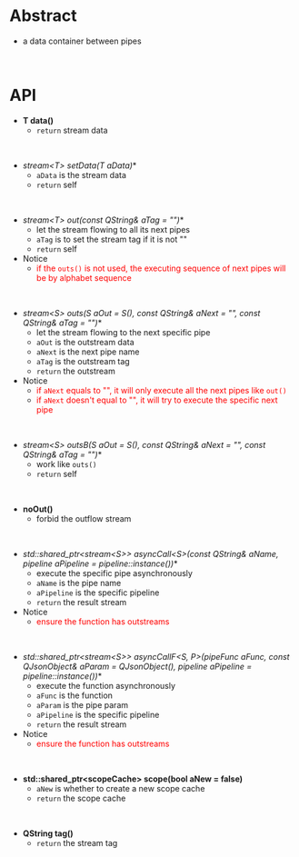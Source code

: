 # Abstract
* a data container between pipes  
</br>

# API
* **T data()**  
    - `return` stream data  
</br>

* **stream<T\>* setData(T aData)**  
    - `aData` is the stream data  
    - `return` self  
</br>

* **stream<T\>* out(const QString& aTag = "")**  
    - let the stream flowing to all its next pipes  
    - `aTag` is to set the stream tag if it is not ""  
    - `return` self  
* Notice  
    - <font color="red">if the `outs()` is not used, the executing sequence of next pipes will be by alphabet sequence</font><br />  
</br>

* **stream<S\>* outs(S aOut = S(), const QString& aNext = "", const QString& aTag = "")**  
    - let the stream flowing to the next specific pipe  
    - `aOut` is the outstream data  
    - `aNext` is the next pipe name  
    - `aTag` is the outstream tag  
    - `return` the outstream  
* Notice  
    - <font color="red">if `aNext` equals to "", it will only execute all the next pipes like `out()`</font><br />  
    - <font color="red">if `aNext` doesn't equal to "", it will try to execute the specific next pipe</font><br />  
</br>

* **stream<S\>* outsB(S aOut = S(), const QString& aNext = "", const QString& aTag = "")**  
    - work like `outs()`  
    - `return` self  
</br>

* **noOut()**  
    - forbid the outflow stream  
</br>

* **std::shared_ptr<stream<S\>\> asyncCall<S\>(const QString& aName, pipeline* aPipeline = pipeline::instance())**  
    - execute the specific pipe asynchronously  
    - `aName` is the pipe name  
    - `aPipeline` is the specific pipeline  
    - `return` the result stream  
* Notice  
    - <font color="red">ensure the function has outstreams</font><br />  
</br>

* **std::shared_ptr<stream<S\>\> asyncCallF<S, P\>(pipeFunc<T> aFunc, const QJsonObject& aParam = QJsonObject(), pipeline* aPipeline = pipeline::instance())**  
    - execute the function asynchronously  
    - `aFunc` is the function  
    - `aParam` is the pipe param  
    - `aPipeline` is the specific pipeline  
    - `return` the result stream  
* Notice  
    - <font color="red">ensure the function has outstreams</font><br />  
</br>

* **std::shared_ptr<scopeCache\> scope(bool aNew = false)**  
    - `aNew` is whether to create a new scope cache  
    - `return` the scope cache  
</br>

* **QString tag()**  
    - `return` the stream tag  
</br>